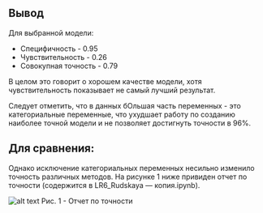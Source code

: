 ## Вывод
Для выбранной модели:

* Специфичность - 0.95
* Чувствительность - 0.26
* Совокупная точность - 0.79

В целом это говорит о хорошем качестве модели, хотя чувствительность показывает не самый лучший результат.

Cледует отметить, что в данных бОльшая часть переменных - это категориальные переменные, что ухудшает работу по созданию наиболее точной модели и не позволяет достигнуть точности в 96%.

## Для сравнения:
Однако исключение категориальных переменных несильно изменило точность различных методов.
На рисунке 1 ниже привиден отчет по точности (содержится в LR6_Rudskaya — копия.ipynb).

![alt text](https://github.com/IraRud/LR_Rudskaya/blob/5cd35e566448af3e0c825f6ab0f7e8320e154d5a/LR_6/MicrosoftTeams-image.png)
Рис. 1 - Отчет по точности
